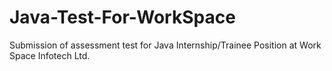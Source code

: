 # Java-Test-For-WorkSpace
Submission of assessment test for Java Internship/Trainee Position at Work Space Infotech Ltd.
